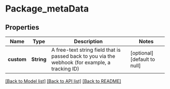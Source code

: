 # Package_metaData
## Properties

| Name | Type | Description | Notes |
|------------ | ------------- | ------------- | -------------|
| **custom** | **String** | A free-text string field that is passed back to you via the webhook (for example, a tracking ID) | [optional] [default to null] |

[[Back to Model list]](../README.md#documentation-for-models) [[Back to API list]](../README.md#documentation-for-api-endpoints) [[Back to README]](../README.md)

